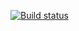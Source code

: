 [![Build status](https://ci.appveyor.com/api/projects/status/44odi41ym3ilrjb2/branch/main?svg=true)](https://ci.appveyor.com/project/Pr0901/dz2-3/branch/main)